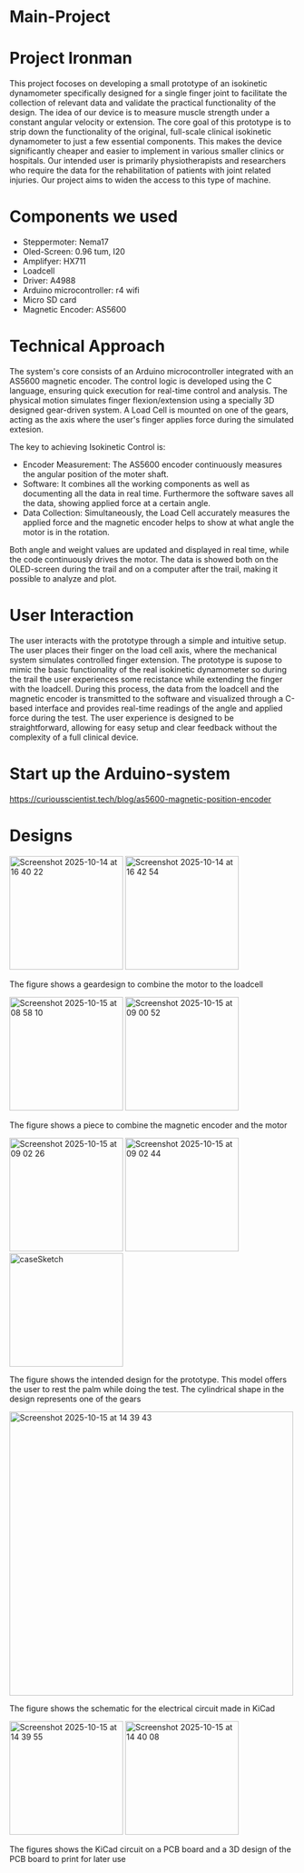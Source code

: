 # Main-Project


# Project Ironman

This project focoses on developing a small prototype of an isokinetic dynamometer specifically designed for a single finger joint to facilitate the collection of relevant data 
and validate the practical functionality of the design. The idea of our device is to measure muscle strength under a constant angular velocity or extension. The core goal of this
prototype is to strip down the functionality of the original, full-scale clinical isokinetic dynamometer to just a few essential components. This makes the device significantly 
cheaper and easier to implement in various smaller clinics or hospitals. Our intended user is primarily physiotherapists and researchers who require the data for the 
rehabilitation of patients with joint related injuries. Our project aims to widen the access to this type of machine.



# Components we used
- Steppermoter: Nema17
- Oled-Screen: 0.96 tum, I20
- Amplifyer: HX711
- Loadcell
- Driver: A4988
- Arduino microcontroller: r4 wifi
- Micro SD card
- Magnetic Encoder: AS5600

# Technical Approach

The system's core consists of an Arduino microcontroller integrated with an AS5600 magnetic encoder. The control logic is developed using the C language, ensuring quick execution 
for real-time control and analysis. The physical motion simulates finger flexion/extension using a specially 3D designed gear-driven system. A Load Cell is mounted on one of the 
gears, acting as the axis where the user's finger applies force during the simulated extesion.

The key to achieving Isokinetic Control is:
- Encoder Measurement: The AS5600 encoder continuously measures the angular position of the moter shaft.
- Software: It combines all the working components as well as documenting all the data in real time. Furthermore the software saves all the data, showing applied force at a
certain angle.  
- Data Collection: Simultaneously, the Load Cell accurately measures the applied force and the magnetic encoder helps to show at what angle the motor is in the rotation.

Both angle and weight values ​​are updated and displayed in real time, while the code continuously drives the motor. The data is showed both on the OLED-screen during the trail and on a computer after the trail, making it possible to analyze and plot.



# User Interaction

The user interacts with the prototype through a simple and intuitive setup. The user places their finger on the load cell axis, where the mechanical system simulates controlled
finger extension. The prototype is supose to mimic the basic functionality of the real isokinetic dynamometer so during the trail the user experiences some recistance while 
extending the finger with the loadcell. During this process, the data from the loadcell and the magnetic encoder is transmitted to the software and visualized through a C-based interface and provides real-time readings of the angle and applied force during the test. The user experience is designed to be straightforward, allowing for easy setup and clear
feedback without the complexity of a full clinical device.

# Start up the Arduino-system

https://curiousscientist.tech/blog/as5600-magnetic-position-encoder

# Designs 

<img width="200" height="200" alt="Screenshot 2025-10-14 at 16 40 22" src="https://github.com/user-attachments/assets/31dae4d6-c804-4b0d-a5cf-5ecdf489f2e1" />

<img width="200" height="200" alt="Screenshot 2025-10-14 at 16 42 54" src="https://github.com/user-attachments/assets/5bd28a4c-82df-4446-8a31-6e5548ac6913" />


The figure shows a geardesign to combine the motor to the loadcell







<img width="200" height="200" alt="Screenshot 2025-10-15 at 08 58 10" src="https://github.com/user-attachments/assets/45f6744c-144c-441d-9d65-eb200f2815b5" />

<img width="200" height="200" alt="Screenshot 2025-10-15 at 09 00 52" src="https://github.com/user-attachments/assets/385f7e22-bf46-49b4-a12b-85f68a9a61f9" />


The figure shows a piece to combine the magnetic encoder and the motor 





<img width="200" height="200" alt="Screenshot 2025-10-15 at 09 02 26" src="https://github.com/user-attachments/assets/0b2da7e0-1742-4b0b-a57b-604b6a48d17b" />

<img width="200" height="200" alt="Screenshot 2025-10-15 at 09 02 44" src="https://github.com/user-attachments/assets/fa7162a4-f618-416f-9c74-889293c1cc2a" />

<img width="200" height="200" alt="caseSketch" src="https://github.com/user-attachments/assets/9ea875b2-d331-4dc8-91bd-d2e9c4b86132" />


The figure shows the intended design for the prototype. This model offers the user to rest the palm while doing the test. The cylindrical shape in the design represents one of the gears







<img width="500" height="500" alt="Screenshot 2025-10-15 at 14 39 43" src="https://github.com/user-attachments/assets/a615b686-281e-4fea-8bc2-d54c5c33b065" />


The figure shows the schematic for the electrical circuit made in KiCad





<img width="200" height="200" alt="Screenshot 2025-10-15 at 14 39 55" src="https://github.com/user-attachments/assets/25f01901-ced0-400f-a348-0c3fbeebc275" />

<img width="200" height="200" alt="Screenshot 2025-10-15 at 14 40 08" src="https://github.com/user-attachments/assets/5f6a40a1-ea9a-4163-9bf4-20fcfe5a33c2" />


The figures shows the KiCad circuit on a PCB board and a 3D design of the PCB board to print for later use 






